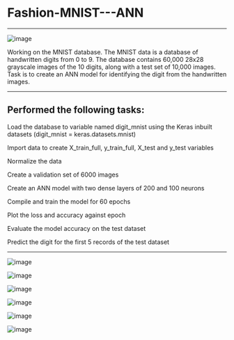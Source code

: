 # Fashion-MNIST---ANN
--------------------------------------------------------------------------------------------------------------------
![image](https://user-images.githubusercontent.com/68370376/134719933-b7b2f028-81bc-4f4e-ae00-734597776a77.png)

Working on the MNIST database. The MNIST data is a database of handwritten digits from 0 to 9. The database contains 60,000 28x28 grayscale images of the 10 digits, along with a test set of 10,000 images. Task is to create an ANN model for identifying the digit from the handwritten images.

---------------------------------------------------------------------------------------------------------------------
Performed the following tasks:
---------------------------------------------------------------------------------------------------------------------
Load the database to variable named digit_mnist using the Keras inbuilt datasets (digit_mnist = keras.datasets.mnist)

Import data to create X_train_full, y_train_full, X_test and y_test variables

Normalize the data

Create a validation set of 6000 images

Create an ANN model with two dense layers of 200 and 100 neurons

Compile and train the model for 60 epochs

Plot the loss and accuracy against epoch

Evaluate the model accuracy on the test dataset

Predict the digit for the first 5 records of the test dataset

----------------------------------------------------------------------------------------------------------------------

![image](https://user-images.githubusercontent.com/68370376/134720063-b23f8f18-3b46-4947-acab-9098f7b20beb.png)


![image](https://user-images.githubusercontent.com/68370376/134720154-b4af40e9-9710-498e-9b57-28d5eff29ba7.png)


![image](https://user-images.githubusercontent.com/68370376/134720226-89c6468c-77e4-4f86-afc8-38cad900fb21.png)


![image](https://user-images.githubusercontent.com/68370376/134720264-65eb35d9-e231-4715-bcca-a3d5a4d52815.png)


![image](https://user-images.githubusercontent.com/68370376/134720356-f350a026-ef1e-4975-8dea-b51316012976.png)


![image](https://user-images.githubusercontent.com/68370376/134720406-b97d0511-4966-42fc-adee-61b6acf80e76.png)


